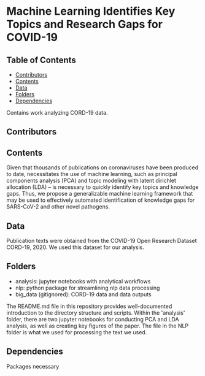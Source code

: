 # Machine Learning Identifies Key Topics and Research Gaps for COVID-19

<!-- TABLE OF CONTENTS -->
## Table of Contents

* [Contributors](#contributors)
* [Contents](#contents)
* [Data](#data)
* [Folders](#folders)
* [Dependencies](#dependencies)

Contains work analyzing CORD-19 data.


## Contributors

<!-- Contents -->
## Contents
Given that thousands of publications on coronaviruses have been produced to date, necessitates the use of machine learning, such as principal components analysis (PCA) and topic modeling with latent dirichlet allocation (LDA) – is necessary to quickly identify key topics and knowledge gaps. Thus, we propose a generalizable machine learning framework that may be used to effectively automated identification of knowledge gaps for SARS-CoV-2 and other novel pathogens.<br />

<!-- Data -->
## Data
Publication texts were obtained from the COVID-19 Open Research Dataset CORD-19, 2020. We used this dataset for our analysis. <br />

## Folders
* analysis: jupyter notebooks with analytical workflows
* nlp: python package for streamlining nlp data processing
* big_data (gitignored): CORD-19 data and data outputs

The README.md file in this repository provides well-documented introduction to the directory structure and scripts. Within the 'analysis' folder, there are two jupyter notebooks for conducting PCA and LDA analysis, as well as creating key figures of the paper. The file in the NLP folder is what we used for processing the text we used.

<!-- Dependencies -->
## Dependencies
Packages necessary <br />
